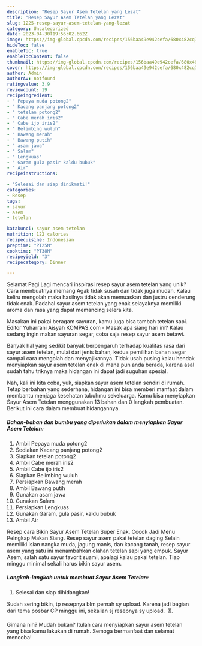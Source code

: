 ```yaml
---
description: "Resep Sayur Asem Tetelan yang Lezat"
title: "Resep Sayur Asem Tetelan yang Lezat"
slug: 1225-resep-sayur-asem-tetelan-yang-lezat
category: Uncategorized
date: 2023-04-30T19:56:02.662Z
image: https://img-global.cpcdn.com/recipes/156baa49e942cefa/680x482cq70/sayur-asem-tetelan-foto-resep-utama.jpg
hideToc: false
enableToc: true
enableTocContent: false
thumbnail: https://img-global.cpcdn.com/recipes/156baa49e942cefa/680x482cq70/sayur-asem-tetelan-foto-resep-utama.jpg
cover: https://img-global.cpcdn.com/recipes/156baa49e942cefa/680x482cq70/sayur-asem-tetelan-foto-resep-utama.jpg
author: Admin
authorAv: notfound
ratingvalue: 3.9
reviewcount: 19
recipeingredient:
- " Pepaya muda potong2"
- " Kacang panjang potong2"
- " tetelan potong2"
- " Cabe merah iris2"
- " Cabe ijo iris2"
- " Belimbing wuluh"
- " Bawang merah"
- " Bawang putih"
- " asam jawa"
- " Salam"
- " Lengkuas"
- " Garam gula pasir kaldu bubuk"
- " Air"
recipeinstructions:

- "Selesai dan siap dinikmati!"
categories:
- Resep
tags:
- sayur
- asem
- tetelan

katakunci: sayur asem tetelan 
nutrition: 122 calories
recipecuisine: Indonesian
preptime: "PT25M"
cooktime: "PT38M"
recipeyield: "3"
recipecategory: Dinner

---
```



Selamat Pagi Lagi mencari inspirasi resep sayur asem tetelan yang unik? Cara membuatnya memang Agak tidak susah dan tidak juga mudah. Kalau keliru mengolah maka hasilnya tidak akan memuaskan dan justru cenderung tidak enak. Padahal sayur asem tetelan yang enak selayaknya memiliki aroma dan rasa yang dapat memancing selera kita.


Masakan ini pakai beragam sayuran, kamu juga bisa tambah tetelan sapi. Editor Yuharrani Aisyah KOMPAS.com - Masak apa siang hari ini? Kalau sedang ingin makan sayuran segar, coba saja resep sayur asem betawi.

Banyak hal yang sedikit banyak berpengaruh terhadap kualitas rasa dari sayur asem tetelan, mulai dari jenis bahan, kedua pemilihan bahan segar sampai cara mengolah dan menyajikannya. Tidak usah pusing kalau hendak menyiapkan sayur asem tetelan enak di mana pun anda berada, karena asal sudah tahu triknya maka hidangan ini dapat jadi suguhan spesial.


Nah, kali ini kita coba, yuk, siapkan sayur asem tetelan sendiri di rumah. Tetap berbahan yang sederhana, hidangan ini bisa memberi manfaat dalam membantu menjaga kesehatan tubuhmu sekeluarga. Kamu bisa menyiapkan Sayur Asem Tetelan menggunakan 13 bahan dan 0 langkah pembuatan. Berikut ini cara dalam membuat hidangannya.

<!--inarticleads1-->

##### Bahan-bahan dan bumbu yang diperlukan dalam menyiapkan Sayur Asem Tetelan:

1. Ambil  Pepaya muda potong2
1. Sediakan  Kacang panjang potong2
1. Siapkan  tetelan potong2
1. Ambil  Cabe merah iris2
1. Ambil  Cabe ijo iris2
1. Siapkan  Belimbing wuluh
1. Persiapkan  Bawang merah
1. Ambil  Bawang putih
1. Gunakan  asam jawa
1. Gunakan  Salam
1. Persiapkan  Lengkuas
1. Gunakan  Garam, gula pasir, kaldu bubuk
1. Ambil  Air


Resep cara Bikin Sayur Asem Tetelan Super Enak, Cocok Jadi Menu Pelngkap Makan Siang. Resep sayur asem pakai tetelan daging Selain memiliki isian nangka muda, jagung manis, dan kacang tanah, resep sayur asem yang satu ini menambahkan olahan tetelan sapi yang empuk. Sayur Asem, salah satu sayur favorit suami, apalagi kalau pakai tetelan. Tiap minggu minimal sekali harus bikin sayur asem. 

<!--inarticleads2-->

##### Langkah-langkah untuk membuat Sayur Asem Tetelan:


1. Selesai dan siap dihidangkan!

Sudah sering bikin, tp resepnya blm pernah sy upload. Karena jadi bagian dari tema posbar CP minggu ini, sekalian sj resepnya sy upload. ️ ⏳️. 

Gimana nih? Mudah bukan? Itulah cara menyiapkan sayur asem tetelan yang bisa kamu lakukan di rumah. Semoga bermanfaat dan selamat mencoba!
